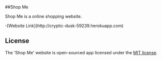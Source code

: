 ##Shop Me
<p>Shop Me is a online shopping website.</p>
-[Website Link](http://cryptic-dusk-59239.herokuapp.com)

## License

The 'Shop Me' website is open-sourced app licensed under the [MIT license](https://opensource.org/licenses/MIT).

